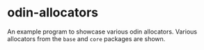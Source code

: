 # odin-allocators

An example program to showcase various odin allocators.
Various allocators from the `base` and `core` packages are shown.
